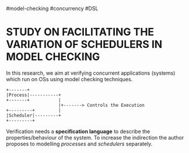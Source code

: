 #model-checking 
#concurrency 
#DSL


# STUDY ON FACILITATING THE VARIATION OF SCHEDULERS IN MODEL CHECKING

In this research, we aim at verifying concurrent applications (systems) which run on OSs using model checking techniques.

```
+-------+
|Process|-----------+
+-------+           |
                    |+-------> Controls the Execution 
+---------+         |
|Scheduler|---------+
+---------+
```

Verification needs a __specification language__ to describe the properties/behaviour of the system. 
To increase the indirection the author proposes to modelling _processes_ and _schedulers_ separately.
